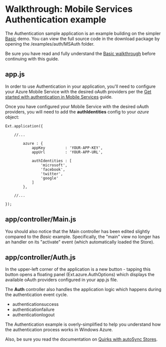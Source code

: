 # Walkthrough: Mobile Services Authentication example

The Authentication sample application is an example building on the simpler [Basic](#!/example/Basic) demo. You can view the full source code in the download package by opening the /examples/auth/MSAuth folder.

Be sure you have read and fully understand the [Basic walkthrough](#!/guide/data_basic) before continuing with this guide.

## app.js

In order to use Authentication in your application, you'll need to configure your Azure Mobile Service with the desired oAuth providers per the [Get started with authentication in Mobile Services](http://www.windowsazure.com/en-us/develop/mobile/tutorials/get-started-with-users-html/)
guide.

Once you have configured your Mobile Service with the desired oAuth providers, you will need to add the **authIdentities** config to your *azure* object:

    Ext.application({

        //...

            azure : {
                appKey         : 'YOUR-APP-KEY',
                appUrl         : 'YOUR-APP-URL',

                authIdentities : [
                    'microsoft',
                    'facebook',
                    'twitter',
                    'google'
                ]
            },

        //...

    });

## app/controller/Main.js

You should also notice that the Main controller has been edited slightly compared to the *Basic* example. Specifically, the "main" view no longer has an handler on its "activate" event (which automatically loaded the Store).

## app/controller/Auth.js

In the upper-left corner of the application is a new button - tapping this button opens a floating panel (Ext.azure.AuthOptions) which displays the available oAuth providers configured in your app.js file.

The **Auth** controller also handles the application logic which happens during the authentication event cycle.

  - authenticationsuccess
  - authenticationfailure
  - authenticationlogout

The Authentication example is overly-simplified to help you understand how the authentication process works in Windows Azure.

Also, be sure you read the documentation on [Quirks with autoSync Stores](#!/guide/mobile_services_authentication-section-quirks-with-autosync-stores).